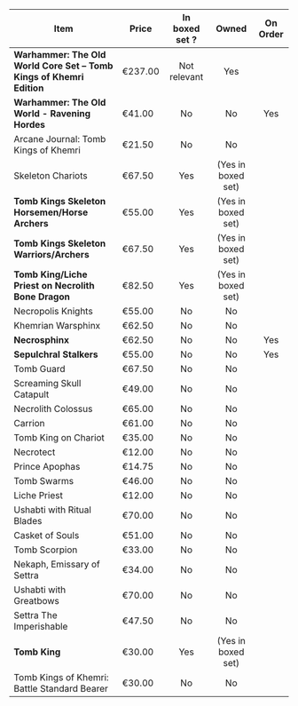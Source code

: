 | Item | Price | In boxed set ? | Owned | On Order |
| --- | --- | :-: | :-: | :-: |
| **Warhammer: The Old World Core Set – Tomb Kings of Khemri Edition** | €237.00 | Not relevant | Yes |
| **Warhammer: The Old World - Ravening Hordes** | €41.00 | No | No | Yes |
| Arcane Journal: Tomb Kings of Khemri | €21.50 | No | No |
| Skeleton Chariots | €67.50 | Yes | (Yes in boxed set) |
| **Tomb Kings Skeleton Horsemen/Horse Archers** | €55.00 | Yes | (Yes in boxed set) |
| **Tomb Kings Skeleton Warriors/Archers** | €67.50 | Yes | (Yes in boxed set) |
| **Tomb King/Liche Priest on Necrolith Bone Dragon** | €82.50 | Yes | (Yes in boxed set) |
| Necropolis Knights | €55.00 | No | No |
| Khemrian Warsphinx | €62.50 | No | No |
| **Necrosphinx** | €62.50 | No | No | Yes |
| **Sepulchral Stalkers** | €55.00 | No | No | Yes |
| Tomb Guard | €67.50 | No | No |
| Screaming Skull Catapult | €49.00 | No | No |
| Necrolith Colossus | €65.00 | No | No |
| Carrion | €61.00 | No | No |
| Tomb King on Chariot | €35.00 | No | No |
| Necrotect | €12.00 | No | No |
| Prince Apophas | €14.75 | No | No |
| Tomb Swarms | €46.00 | No | No |
| Liche Priest | €12.00 | No | No |
| Ushabti with Ritual Blades | €70.00 | No | No |
| Casket of Souls | €51.00 | No | No |
| Tomb Scorpion | €33.00 | No | No |
| Nekaph, Emissary of Settra | €34.00 | No | No |
| Ushabti with Greatbows | €70.00 | No | No |
| Settra The Imperishable | €47.50 | No | No |
| **Tomb King** | €30.00 | Yes | (Yes in boxed set) |
| Tomb Kings of Khemri: Battle Standard Bearer | €30.00 |  No | No |
